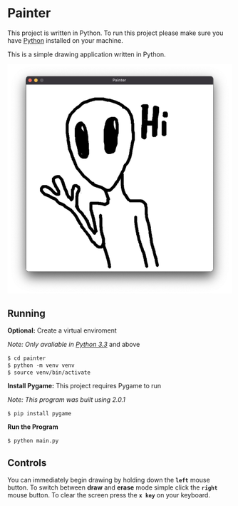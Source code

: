 # Painter
This project is written in Python. To run this project please make sure you have [Python](https://www.python.org/downloads/ "Python") installed on your machine.

This is a simple drawing application written in Python.

![Screenshot](https://raw.githubusercontent.com/avigael/painter/main/screenshot.png "Screenshot")

## Running
**Optional:** Create a virtual enviroment

*Note: Only avaliable in [Python 3.3](https://docs.python.org/3/library/venv.html "Python")* and above

```
$ cd painter
$ python -m venv venv
$ source venv/bin/activate
```
**Install Pygame:** This project requires Pygame to run

*Note: This program was built using 2.0.1*

```
$ pip install pygame
```
**Run the Program**
```
$ python main.py
```
## Controls
You can immediately begin drawing by holding down the **`left`** mouse button.
To switch between **draw** and **erase** mode simple click the **`right`** mouse button.
To clear the screen press the **`x key`** on your keyboard.
